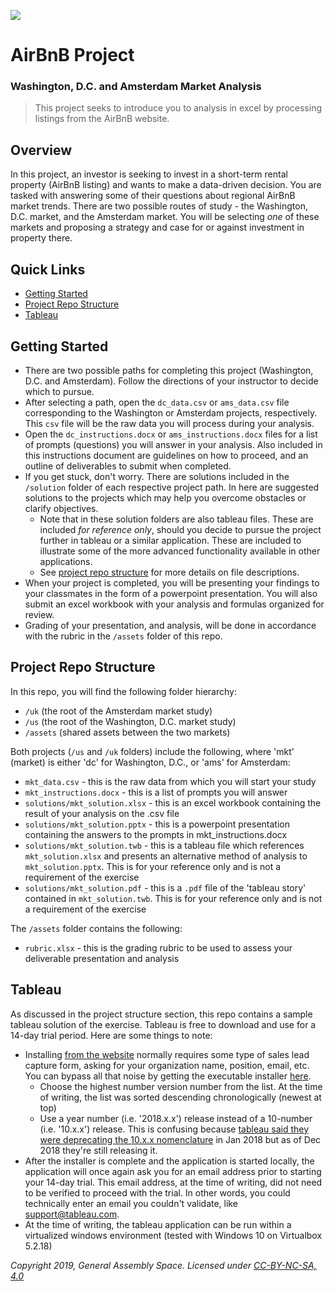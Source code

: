 <!--
Comment space
-->

![](https://ga-dash.s3.amazonaws.com/production/assets/logo-9f88ae6c9c3871690e33280fcf557f33.png)

# AirBnB Project
### Washington, D.C. and Amsterdam Market Analysis

> This project seeks to introduce you to analysis in excel by processing listings from the AirBnB website.

## Overview
In this project, an investor is seeking to invest in a short-term rental property (AirBnB listing) and wants to make a data-driven decision. You are tasked with answering some of their questions about regional AirBnB market trends. There are two possible routes of study - the Washington, D.C. market, and the Amsterdam market. You will be selecting _one_ of these markets and proposing a strategy and case for or against investment in property there.


## Quick Links
- [Getting Started](#getting-started)
- [Project Repo Structure](#project-repo-structure)
- [Tableau](#tableau)

## Getting Started

- There are two possible paths for completing this project (Washington, D.C. and Amsterdam). Follow the directions of your instructor to decide which to pursue. 
- After selecting a path, open the `dc_data.csv` or `ams_data.csv` file corresponding to the Washington or Amsterdam projects, respectively. This `csv` file will be the raw data you will process during your analysis.
- Open the `dc_instructions.docx` or `ams_instructions.docx` files for a list of prompts (questions) you will answer in your analysis. Also included in this instructions document are guidelines on how to proceed, and an outline of deliverables to submit when completed.
- If you get stuck, don't worry. There are solutions included in the `/solution` folder of each respective project path. In here are suggested solutions to the projects which may help you overcome obstacles or clarify objectives.
  - Note that in these solution folders are also tableau files. These are included _for reference only_, should you decide to pursue the project further in tableau or a similar application. These are included to illustrate some of the more advanced functionality available in other applications.
  - See [project repo structure](#project-repo-structure) for more details on file descriptions.
- When your project is completed, you will be presenting your findings to your classmates in the form of a powerpoint presentation. You will also submit an excel workbook with your analysis and formulas organized for review.
- Grading of your presentation, and analysis, will be done in accordance with the rubric in the `/assets` folder of this repo.

## Project Repo Structure

In this repo, you will find the following folder hierarchy:

- `/uk` (the root of the Amsterdam market study)
- `/us` (the root of the Washington, D.C. market study)
- `/assets` (shared assets between the two markets)

Both projects (`/us` and `/uk` folders) include the following, where 'mkt' (market) is either 'dc' for Washington, D.C., or 'ams' for Amsterdam:

- `mkt_data.csv` - this is the raw data from which you will start your study
- `mkt_instructions.docx` - this is a list of prompts you will answer
- `solutions/mkt_solution.xlsx` - this is an excel workbook containing the result of your analysis on the .csv file
- `solutions/mkt_solution.pptx` - this is a powerpoint presentation containing the answers to the prompts in mkt_instructions.docx
- `solutions/mkt_solution.twb` - this is a tableau file which references `mkt_solution.xlsx` and presents an alternative method of analysis to `mkt_solution.pptx`. This is for your reference only and is not a requirement of the exercise
- `solutions/mkt_solution.pdf` - this is a `.pdf` file of the 'tableau story' contained in `mkt_solution.twb`. This is for your reference only and is not a requirement of the exercise

The `/assets` folder contains the following:

- `rubric.xlsx` - this is the grading rubric to be used to assess your deliverable presentation and analysis

## Tableau

As discussed in the project structure section, this repo contains a sample tableau solution of the exercise. Tableau is free to download and use for a 14-day trial period. Here are some things to note:

- Installing [from the website](https://www.tableau.com/products/desktop/download) normally requires some type of sales lead capture form, asking for your organization name, position, email, etc. You can bypass all that noise by getting the executable installer [here](https://www.tableau.com/support/releases). 
  - Choose the highest number version number from the list. At the time of writing, the list was sorted descending chronologically (newest at top)
  - Use a year number (i.e. '2018.x.x') release instead of a 10-number (i.e. '10.x.x') release. This is confusing because [tableau said they were deprecating the 10.x.x nomenclature](https://www.tableau.com/about/blog/2018/1/changing-our-version-numbering-new-software-releases-80853) in Jan 2018 but as of Dec 2018 they're still releasing it.
- After the installer is complete and the application is started locally, the application will once again ask you for an email address prior to starting your 14-day trial. This email address, at the time of writing, did not need to be verified to proceed with the trial. In other words, you could technically enter an email you couldn't validate, like support@tableau.com.
- At the time of writing, the tableau application can be run within a virtualized windows environment (tested with Windows 10 on Virtualbox 5.2.18)

*Copyright 2019, General Assembly Space. Licensed under [CC-BY-NC-SA, 4.0](https://creativecommons.org/licenses/by-nc-sa/4.0/)*
